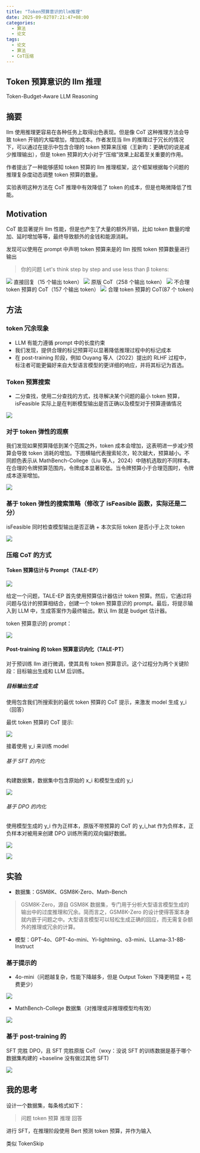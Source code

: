 ```yaml
---
title: "Token预算意识的llm推理"
date: 2025-09-02T07:21:47+08:00
categories:
  - 算法
  - 论文
tags:
  - 论文
  - 算法
  - CoT压缩
---
```


## Token 预算意识的 llm 推理

Token-Budget-Aware LLM Reasoning

## 摘要

llm 使用推理更容易在各种任务上取得出色表现。但是像 CoT 这种推理方法会导致 token 开销的大幅增加，增加成本。作者发现当 llm 的推理过于冗长的情况下，可以通过在提示中包含合理的 token 预算来压缩（王新昀：更确切的说是减少推理输出），但是 token 预算的大小对于“压缩”效果上起着至关重要的作用。

作者提出了一种能够感知 token 预算的 llm 推理框架，这个框架根据每个问题的推理复杂度动态调整 token 预算的数量。

实验表明这种方法在 CoT 推理中有效降低了 token 的成本，但是也略微降低了性能。

## Motivation

CoT 能显著提升 llm 性能，但是也产生了大量的额外开销，比如 token 数量的增加、延时增加等等，最终导致额外的金钱和能源消耗。

发现可以使用在 prompt 中声明 token 预算来是的 llm 按照 token 预算数量进行输出

> 你的问题
> Let's think step by step and use less than β tokens:

![](/post_imgs/Token%E9%A2%84%E7%AE%97%E6%84%8F%E8%AF%86%E7%9A%84llm%E6%8E%A8%E7%90%86/Z4pybkWcoosmxoxcg1fc1jFwnAc.png)
直接回复（15 个输出 token）
![](/post_imgs/Token%E9%A2%84%E7%AE%97%E6%84%8F%E8%AF%86%E7%9A%84llm%E6%8E%A8%E7%90%86/Q6psbTXWLovbDjxly2scN7ecnUf.png)
原版 CoT（258 个输出 token）
![](/post_imgs/Token%E9%A2%84%E7%AE%97%E6%84%8F%E8%AF%86%E7%9A%84llm%E6%8E%A8%E7%90%86/K25qbPLtro3Xo9x3r2EcQpewnCe.png)
不合理 token 预算的 CoT（157 个输出 token）
![](/post_imgs/Token%E9%A2%84%E7%AE%97%E6%84%8F%E8%AF%86%E7%9A%84llm%E6%8E%A8%E7%90%86/QHTFbaFEuoPmMBxvvIecl0mCnuh.png)
合理 token 预算的 CoT(87 个 token)

## 方法

### token 冗余现象

- LLM 有能力遵循 prompt 中的长度约束
- 我们发现，提供合理的标记预算可以显著降低推理过程中的标记成本
- 在 post-training 阶段，例如 Ouyang 等人（2022）提出的 RLHF 过程中，标注者可能更偏好来自大型语言模型的更详细的响应，并将其标记为首选。

### Token 预算搜索

- 二分查找，使用二分查找的方式，找寻解决某个问题的最小 token 预算，isFeasible 实际上是在判断模型输出是否正确以及模型对于预算遵循情况

![](/post_imgs/Token%E9%A2%84%E7%AE%97%E6%84%8F%E8%AF%86%E7%9A%84llm%E6%8E%A8%E7%90%86/CAOkbOkUZommLSxuEBCcSfOmnob.png)

### 对于 token 弹性的观察

我们发现如果预算降低到某个范围之外，token 成本会增加，这表明进一步减少预算会导致 token 消耗的增加。下图横轴代表搜索轮次，轮次越大，预算越小。不同颜色表示从 MathBench-College（Liu 等人，2024）中随机选取的不同样本。在合理的令牌预算范围内，令牌成本显著较低。当令牌预算小于合理范围时，令牌成本逐渐增加。

![](/post_imgs/Token%E9%A2%84%E7%AE%97%E6%84%8F%E8%AF%86%E7%9A%84llm%E6%8E%A8%E7%90%86/Y5XMbmg1Wo8o0lx2nmgcC3IHn3g.png)

### 基于 token 弹性的搜索策略（修改了 isFeasible 函数，实际还是二分）

isFeasible 同时检查模型输出是否正确 + 本次实际 token 是否小于上次 token

![](/post_imgs/Token%E9%A2%84%E7%AE%97%E6%84%8F%E8%AF%86%E7%9A%84llm%E6%8E%A8%E7%90%86/UMARb41CVonfdgxqc54cCphMnqg.png)

### 压缩 CoT 的方式

#### Token 预算估计与 Prompt（TALE-EP）

![](/post_imgs/Token%E9%A2%84%E7%AE%97%E6%84%8F%E8%AF%86%E7%9A%84llm%E6%8E%A8%E7%90%86/F5hcbgoxRomaq0xQhddcm0MHnFc.png)

给定一个问题，TALE-EP 首先使用预算估计器估计 token 预算。然后，它通过将问题与估计的预算相结合，创建一个 token 预算意识的 prompt。最后，将提示输入到 LLM 中，生成答案作为最终输出。默认 llm 就是 budget 估计器。

token 预算意识的 prompt：

![](/post_imgs/Token%E9%A2%84%E7%AE%97%E6%84%8F%E8%AF%86%E7%9A%84llm%E6%8E%A8%E7%90%86/NIKfbafwEoF8eIxXlZAc8f9knzc.png)

#### Post-training 的 token 预算意识内化（TALE-PT）

对于预训练 llm 进行微调，使其具有 token 预算意识。这个过程分为两个关键阶段：目标输出生成和 LLM 后训练。

##### 目标输出生成

使用包含我们所搜索到的最优 token 预算的 CoT 提示，来激发 model 生成 y_i（回答）

最优 token 预算的 CoT 提示:

![](/post_imgs/Token%E9%A2%84%E7%AE%97%E6%84%8F%E8%AF%86%E7%9A%84llm%E6%8E%A8%E7%90%86/KERebkUFwoqshSxTU1pcSv3qnte.png)

接着使用 y_i 来训练 model

###### 基于 SFT 的内化

构建数据集，数据集中包含原始的 x_i 和模型生成的 y_i

![](/post_imgs/Token%E9%A2%84%E7%AE%97%E6%84%8F%E8%AF%86%E7%9A%84llm%E6%8E%A8%E7%90%86/X7NGbDjOeoz0Qgx6V4ScJkTHnpc.png)

###### 基于 DPO 的内化

使用模型生成的 y_i 作为正样本，原版不带预算的 CoT 的 y_i_hat 作为负样本，正负样本对被用来创建 DPO 训练所需的双向偏好数据。

![](/post_imgs/Token%E9%A2%84%E7%AE%97%E6%84%8F%E8%AF%86%E7%9A%84llm%E6%8E%A8%E7%90%86/R7IdbwGAJog8SLxHE4WcXeqzn2b.png)

![](/post_imgs/Token%E9%A2%84%E7%AE%97%E6%84%8F%E8%AF%86%E7%9A%84llm%E6%8E%A8%E7%90%86/PsfRbl3uFoLPK0xwLC8cyMqmnbc.png)

## 实验

- 数据集：GSM8K、GSM8K-Zero、Math-Bench

> GSM8K-Zero，源自 GSM8K 数据集，专门用于分析大型语言模型生成的输出中的过度推理和冗余。简而言之，GSM8K-Zero 的设计使得答案本身就内嵌于问题之中。大型语言模型可以轻松生成正确的回应，而无需复杂额外的推理或冗余的计算。

- 模型：GPT-4o、GPT-4o-mini、Yi-lightning、o3-mini、LLama-3.1-8B-Instruct

### 基于提示的

- 4o-mini（问题越复杂，性能下降越多，但是 Output Token 下降更明显 + 花费更少）

![](/post_imgs/Token%E9%A2%84%E7%AE%97%E6%84%8F%E8%AF%86%E7%9A%84llm%E6%8E%A8%E7%90%86/H95UbMqu7oOfJOxrZ6fcyZoznce.png)

- MathBench-College 数据集（对推理或非推理模型均有效）

![](/post_imgs/Token%E9%A2%84%E7%AE%97%E6%84%8F%E8%AF%86%E7%9A%84llm%E6%8E%A8%E7%90%86/Rsbxb3GCAooIuVxccmzcSnDinRh.png)

### 基于 post-training 的

SFT 完胜 DPO，且 SFT 完胜原版 CoT（wxy：没说 SFT 的训练数据是基于哪个数据集构建的 +baseline 没有做过其他 SFT)

![](/post_imgs/Token%E9%A2%84%E7%AE%97%E6%84%8F%E8%AF%86%E7%9A%84llm%E6%8E%A8%E7%90%86/FKCebmriDogmFBxQWnQcaRaEnfd.png)

## 我的思考

设计一个数据集，每条格式如下：

> 问题 token 预算 推理 回答

进行 SFT，在推理阶段使用 Bert 预测 token 预算，并作为输入

类似 TokenSkip
